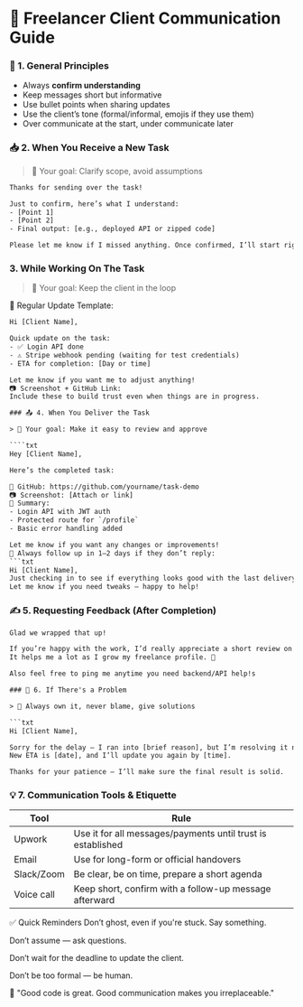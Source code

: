 # 💬 Freelancer Client Communication Guide

### 📌 1. General Principles

- Always **confirm understanding**
- Keep messages short but informative
- Use bullet points when sharing updates
- Use the client’s tone (formal/informal, emojis if they use them)
- Over communicate at the start, under communicate later

### 📥 2. When You Receive a New Task

> 🔹 Your goal: Clarify scope, avoid assumptions

```txt
Thanks for sending over the task!

Just to confirm, here’s what I understand:
- [Point 1]
- [Point 2]
- Final output: [e.g., deployed API or zipped code]

Please let me know if I missed anything. Once confirmed, I’ll start right away.
```

### 3. While Working On The Task

> 🔹 Your goal: Keep the client in the loop

🔁 Regular Update Template:

`````txt
Hi [Client Name],

Quick update on the task:
- ✅ Login API done
- ⚠️ Stripe webhook pending (waiting for test credentials)
- ETA for completion: [Day or time]

Let me know if you want me to adjust anything!
📷 Screenshot + GitHub Link:
Include these to build trust even when things are in progress.

### 📤 4. When You Deliver the Task

> 🔹 Your goal: Make it easy to review and approve

````txt
Hey [Client Name],

Here’s the completed task:

🔗 GitHub: https://github.com/yourname/task-demo
📷 Screenshot: [Attach or link]
📄 Summary:
- Login API with JWT auth
- Protected route for `/profile`
- Basic error handling added

Let me know if you want any changes or improvements!
🔁 Always follow up in 1–2 days if they don’t reply:
```txt
Hi [Client Name],
Just checking in to see if everything looks good with the last delivery.
Let me know if you need tweaks — happy to help!
`````

### ✍️ 5. Requesting Feedback (After Completion)

````txt
Glad we wrapped that up!

If you’re happy with the work, I’d really appreciate a short review on Upwork.
It helps me a lot as I grow my freelance profile. 🙏

Also feel free to ping me anytime you need backend/API help!s

### 🚫 6. If There's a Problem

> 🔹 Always own it, never blame, give solutions

```txt
Hi [Client Name],

Sorry for the delay — I ran into [brief reason], but I’m resolving it now.
New ETA is [date], and I’ll update you again by [time].

Thanks for your patience — I’ll make sure the final result is solid.
````

### 💡 7. Communication Tools & Etiquette

| Tool       | Rule                                                        |
| ---------- | ----------------------------------------------------------- |
| Upwork     | Use it for all messages/payments until trust is established |
| Email      | Use for long-form or official handovers                     |
| Slack/Zoom | Be clear, be on time, prepare a short agenda                |
| Voice call | Keep short, confirm with a follow-up message afterward      |

✅ Quick Reminders
Don’t ghost, even if you're stuck. Say something.

Don’t assume — ask questions.

Don’t wait for the deadline to update the client.

Don’t be too formal — be human.

💬 "Good code is great. Good communication makes you irreplaceable."
